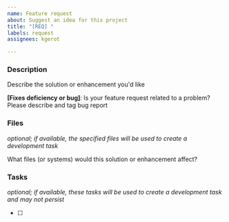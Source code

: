 ```yaml
---
name: Feature request
about: Suggest an idea for this project
title: "[REQ] "
labels: request
assignees: kgerot

---
```


### Description

Describe the solution or enhancement you'd like

**[Fixes deficiency or bug]**: Is your feature request related to a problem? Please describe and tag bug report

### Files 

*optional; if available, the specified files will be used to create a development task*

What files (or systems) would this solution or enhancement affect?

### Tasks

*optional; if available, these tasks will be used to create a development task and may not persist*

- [ ]
